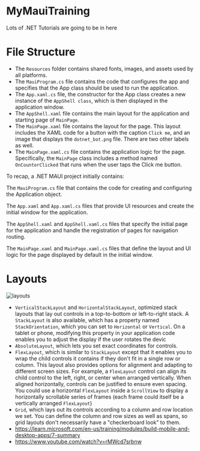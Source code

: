 # MyMauiTraining
Lots of .NET Tutorials are going to be in here

# File Structure
- The `Resources` folder contains shared fonts, images, and assets used by all platforms.
- The `MauiProgram.cs` file contains the code that configures the app and specifies that the App class should be used to run the application.
- The `App.xaml.cs` file, the constructor for the App class creates a new instance of the `AppShell class`, which is then displayed in the application window.
- The `AppShell.xaml` file contains the main layout for the application and starting page of `MainPage`.
- The `MainPage.xaml` file contains the layout for the page. This layout includes the XAML code for a button with the caption `Click me`, and an image that displays the `dotnet_bot.png` file. There are two other labels as well.
- The `MainPage.xaml.cs` file contains the application logic for the page. Specifically, the `MainPage` class includes a method named `OnCounterClicked` that runs when the user taps the Click me button.

To recap, a .NET MAUI project initially contains:

The `MauiProgram.cs` file that contains the code for creating and configuring the Application object.

The `App.xaml` and `App.xaml.cs` files that provide UI resources and create the initial window for the application.

The `AppShell.xaml` and `AppShell.xaml.cs` files that specify the initial page for the application and handle the registration of pages for navigation routing.

The `MainPage.xaml` and `MainPage.xaml.cs` files that define the layout and UI logic for the page displayed by default in the initial window.

# Layouts
![layouts](/assets/maui-layout-types.png)
- `VerticalStackLayout` and `HorizontalStackLayout`, optimized stack layouts that lay out controls in a top-to-bottom or left-to-right stack. A `StackLayout` is also available, which has a property named `StackOrientation`, which you can set to `Horizontal` or `Vertical`. On a tablet or phone, modifying this property in your application code enables you to adjust the display if the user rotates the devic
- `AbsoluteLayout`, which lets you set exact coordinates for controls.
- `FlexLayout`, which is similar to `StackLayout` except that it enables you to wrap the child controls it contains if they don't fit in a single row or column. This layout also provides options for alignment and adapting to different screen sizes. For example, a `FlexLayout` control can align its child control to the left, right, or center when arranged vertically. When aligned horizontally, controls can be justified to ensure even spacing. You could use a horizontal `FlexLayout` inside a `ScrollView` to display a horizontally scrollable series of frames (each frame could itself be a vertically arranged `FlexLayout`)
- `Grid`, which lays out its controls according to a column and row location we set. You can define the column and row sizes as well as spans, so grid layouts don't necessarily have a "checkerboard look" to them.
- https://learn.microsoft.com/en-us/training/modules/build-mobile-and-desktop-apps/7-summary
- https://www.youtube.com/watch?v=rMWcd7srbnw
  